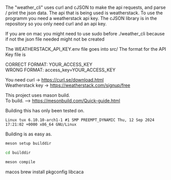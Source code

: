 The "weather_cli" uses curl and cJSON to make the api requests, and parse / print the json data. 
The api that is being used is weatherstack. To use the programm you need a weatherstack api key.
The cJSON library is in the repository so you only need curl and an api key.  

If you are on mac you might need to use sudo before ./weather_cli <city name> 
because if not the json file needed might not be created

The WEATHERSTACK_API_KEY.env file goes into src/
The format for the API Key file is   

CORRECT FORMAT: YOUR_ACCESS_KEY  
WRONG FORMAT: access_key=YOUR_ACCESS_KEY  

You need curl -> https://curl.se/download.html  
Weatherstack key -> https://weatherstack.com/signup/free  

This project uses mason build.   
To build. --> https://mesonbuild.com/Quick-guide.html  

Building this has only been tested on.  
```
Linux tux 6.10.10-arch1-1 #1 SMP PREEMPT_DYNAMIC Thu, 12 Sep 2024 17:21:02 +0000 x86_64 GNU/Linux
```
Building is as easy as.  
```sh
meson setup builddir

cd builddir

meson compile
```

macos brew install pkgconfig libcaca
